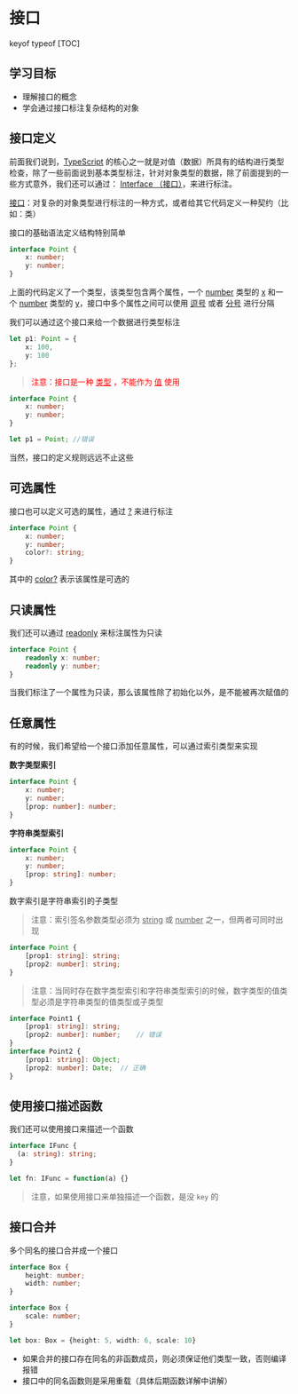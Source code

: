 # 接口
keyof typeof
[TOC]

## 学习目标

- 理解接口的概念
- 学会通过接口标注复杂结构的对象



## 接口定义

前面我们说到，<u>TypeScript</u> 的核心之一就是对值（数据）所具有的结构进行类型检查，除了一些前面说到基本类型标注，针对对象类型的数据，除了前面提到的一些方式意外，我们还可以通过： <u>Interface （接口）</u>，来进行标注。

<u>接口</u>：对复杂的对象类型进行标注的一种方式，或者给其它代码定义一种契约（比如：类）

接口的基础语法定义结构特别简单

```typescript
interface Point {
    x: number;
    y: number;
}
```

上面的代码定义了一个类型，该类型包含两个属性，一个 <u>number</u> 类型的 <u>x</u> 和一个 <u>number</u> 类型的 <u>y</u>，接口中多个属性之间可以使用 <u>逗号</u> 或者 <u>分号</u> 进行分隔

我们可以通过这个接口来给一个数据进行类型标注

```typescript
let p1: Point = {
    x: 100,
    y: 100
};
```

> <span style="color:red">注意：接口是一种 <u>类型</u> ，不能作为 <u>值</u> 使用</span>

```typescript
interface Point {
    x: number;
    y: number;
}

let p1 = Point;	//错误
```

当然，接口的定义规则远远不止这些



## 可选属性

接口也可以定义可选的属性，通过 <u>?</u> 来进行标注

```typescript
interface Point {
    x: number;
    y: number;
    color?: string;
}
```

其中的 <u>color?</u> 表示该属性是可选的



## 只读属性

我们还可以通过 <u>readonly</u> 来标注属性为只读

```typescript
interface Point {
    readonly x: number;
    readonly y: number;
}
```

当我们标注了一个属性为只读，那么该属性除了初始化以外，是不能被再次赋值的



## 任意属性

有的时候，我们希望给一个接口添加任意属性，可以通过索引类型来实现

**数字类型索引**

```typescript
interface Point {
    x: number;
    y: number;
    [prop: number]: number;
}
```

**字符串类型索引**

```typescript
interface Point {
    x: number;
    y: number;
    [prop: string]: number;
}
```

数字索引是字符串索引的子类型

> 注意：索引签名参数类型必须为 <u>string</u> 或 <u>number</u> 之一，但两者可同时出现

```typescript
interface Point {
    [prop1: string]: string;
    [prop2: number]: string;
}
```

> 注意：当同时存在数字类型索引和字符串类型索引的时候，数字类型的值类型必须是字符串类型的值类型或子类型

```typescript
interface Point1 {
    [prop1: string]: string;
    [prop2: number]: number;	// 错误
}
interface Point2 {
    [prop1: string]: Object;
    [prop2: number]: Date;	// 正确
}
```



## 使用接口描述函数

我们还可以使用接口来描述一个函数

```typescript
interface IFunc {
  (a: string): string;
}

let fn: IFunc = function(a) {}
```

> 注意，如果使用接口来单独描述一个函数，是没 `key` 的



## 接口合并

多个同名的接口合并成一个接口

```typescript
interface Box {
    height: number;
    width: number;
}

interface Box {
    scale: number;
}

let box: Box = {height: 5, width: 6, scale: 10}
```

- 如果合并的接口存在同名的非函数成员，则必须保证他们类型一致，否则编译报错
- 接口中的同名函数则是采用重载（具体后期函数详解中讲解）

